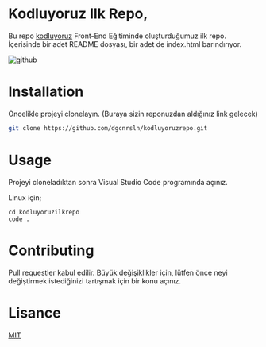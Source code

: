 # Kodluyoruz Ilk Repo,

Bu repo [kodluyoruz](https://www.kodluyoruz.org/) Front-End Eğitiminde oluşturduğumuz ilk repo. İçerisinde bir adet README dosyası, bir adet de index.html barındırıyor.

![github](/github.png)

# Installation 

Öncelikle projeyi clonelayın. (Buraya sizin reponuzdan aldığınız link gelecek)

```bash
git clone https://github.com/dgcnrsln/kodluyoruzrepo.git
```

# Usage

Projeyi cloneladıktan sonra Visual Studio Code programında açınız.

Linux için;
```linux
cd kodluyoruzilkrepo
code .
```

# Contributing

Pull requestler kabul edilir. Büyük değişiklikler için, lütfen önce neyi değiştirmek istediğinizi tartışmak için bir konu açınız.

# Lisance

[MIT](https://choosealicense.com/licenses/mit/)

